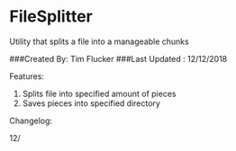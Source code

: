 # FileSplitter
Utility that splits a file into a manageable chunks

###Created By: Tim Flucker
###Last Updated : 12/12/2018 

Features: 

1. Splits file into specified amount of pieces
2. Saves pieces into specified directory


Changelog: 

12/ 
